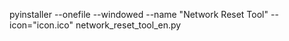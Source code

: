 pyinstaller --onefile --windowed --name "Network Reset Tool" --icon="icon.ico" network_reset_tool_en.py
